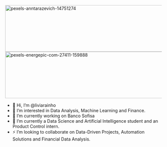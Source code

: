 <img src="https://github.com/user-attachments/assets/177add5b-8f9a-4ad1-a0ee-af22ecd87484" alt="pexels-anntarazevich-14751274" width="1000" height="150">


<img src="https://github.com/user-attachments/assets/5a2d5777-f6e9-4655-8b49-0717cda6a47a" alt="pexels-energepic-com-27411-159888" width="1000" height="150">

- 👋 Hi, I’m @liviarainho
- 👀 I’m interested in Data Analysis, Machine Learning and Finance. 
- 🔭 I’m currently working on Banco Sofisa
- 🌱 I’m currently a Data Science and Artificial Intelligence student and an Product Control intern.
- ⚡ I’m looking to collaborate on Data-Driven Projects, Automation Solutions and Financial Data Analysis.

<!---
liviarainho/liviarainho is a ✨ special ✨ repository because its `README.md` (this file) appears on your GitHub profile.
You can click the Preview link to take a look at your changes.
--->

